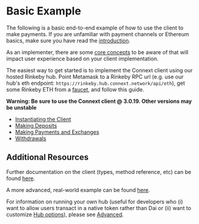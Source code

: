 # Basic Example

The following is a basic end-to-end example of how to use the client to make payments. If you are unfamiliar with payment channels or Ethereum basics, make sure you have read the [introduction](../background/introduction.md).

As an implementer, there are some [core concepts](./coreConcepts.md) to be aware of that will impact user experience based on your client implementation.

The easiest way to get started is to implement the Connext client using our hosted Rinkeby hub. Point Metamask to a Rinkeby RPC url (e.g. use our hub's eth endpoint: `https://rinkeby.hub.connext.network/api/eth`), get some Rinkeby ETH from a [faucet](https://faucet.rinkeby.io/), and follow this guide.

**Warning: Be sure to use the Connext client @ 3.0.19. Other versions may be unstable**
 
  - [Instantiating the Client](../instantiation.md)
  - [Making Deposits](../deposits.md)
  - [Making Payments and Exchanges](../payments.md)
  - [Withdrawals](../withdrawals.md)


## Additional Resources

Further documentation on the client (types, method reference, etc) can be found [here](../develop/client.md).

A more advanced, real-world example can be found [here](../daiCard.md).

For information on running your own hub (useful for developers who (i) want to allow users transact in a native token rather than Dai or (ii) want to customize [Hub options](../develop/hub.md)), please see [Advanced](../advanced/runHub.md).




